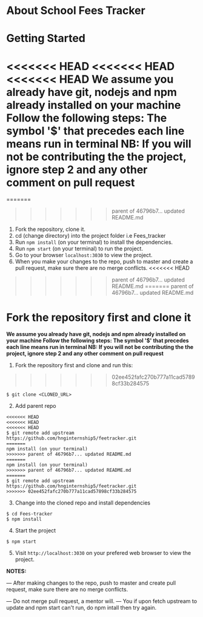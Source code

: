 # About School Fees Tracker

# Getting Started
<<<<<<< HEAD
<<<<<<< HEAD
<<<<<<< HEAD
**We assume you already have git, nodejs and npm already installed on your machine
Follow the following steps: The symbol '$' that precedes each line means run in terminal
NB: If you will not be contributing the the project, ignore step 2 and any other comment on pull request**
=======
=======
>>>>>>> parent of 46796b7... updated README.md

1. Fork the repository, clone it.
2. cd (change directory) into the project folder i.e Fees_tracker
3. Run `npm install` (on your terminal) to install the dependencies.
4. Run `npm start` (on your terminal) to run the project.
5. Go to your browser `localhost:3030` to view the project.
6. When you make your changes to the repo, push to master and create a pull request, make sure there are no merge conflicts.
<<<<<<< HEAD
>>>>>>> parent of 46796b7... updated README.md
=======
>>>>>>> parent of 46796b7... updated README.md

Fork the repository first and clone it
=======
**We assume you already have git, nodejs and npm already installed on your machine
Follow the following steps: The symbol '$' that precedes each line means run in terminal
NB: If you will not be contributing the the project, ignore step 2 and any other comment on pull request**

1. Fork the repository first and clone and run this:
>>>>>>> 02ee452fafc270b777a11cad57898cf33b284575

```
$ git clone <CLONED_URL>
```

2. Add parent repo

```
<<<<<<< HEAD
<<<<<<< HEAD
<<<<<<< HEAD
$ git remote add upstream https://github.com/hnginternship5/feetracker.git
=======
npm install (on your terminal)
>>>>>>> parent of 46796b7... updated README.md
=======
npm install (on your terminal)
>>>>>>> parent of 46796b7... updated README.md
=======
$ git remote add upstream https://github.com/hnginternship5/feetracker.git
>>>>>>> 02ee452fafc270b777a11cad57898cf33b284575
```

3. Change into the cloned repo and install dependencies
```
$ cd Fees-tracker
$ npm install
```

4. Start the project
```
$ npm start
```

5. Visit `http://localhost:3030`  on your prefered web browser to view the project.

**NOTES:**

&mdash; After making changes to the repo, push to master and create pull request, make sure there are no merge conflicts.

&mdash; Do not merge pull request, a mentor will.
&mdash; You if upon fetch upstream to update and npm start can't run, do npm intall then try again.